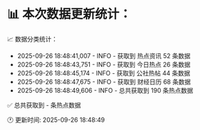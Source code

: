 📊 本次数据更新统计：
==========================

📈 数据分类统计：
- 2025-09-26 18:48:41,007 - INFO - 获取到 热点资讯 52 条数据
- 2025-09-26 18:48:43,751 - INFO - 获取到 今日热点 26 条数据
- 2025-09-26 18:48:45,174 - INFO - 获取到 公社热帖 44 条数据
- 2025-09-26 18:48:47,675 - INFO - 获取到 财经日历 68 条数据
- 2025-09-26 18:48:49,606 - INFO - 总共获取到 190 条热点数据

✅ 总共获取到 - 条热点数据

🕐 更新时间: 2025-09-26 18:48:49
